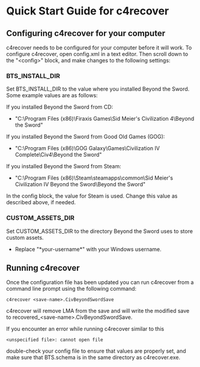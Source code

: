 # Quick Start Guide for c4recover

## Configuring c4recover for your computer

c4recover needs to be configured for your computer before it will work. To configure c4recover, open
config.xml in a text editor. Then scroll down to the "\<config\>" block, and make changes to
the following settings:

### BTS_INSTALL_DIR

Set BTS_INSTALL_DIR to the value where you installed Beyond the Sword. Some example values are as
follows:

If you installed Beyond the Sword from CD:

* "C:\Program Files (x86)\Firaxis Games\Sid Meier's Civilization 4\Beyond the Sword"

If you installed Beyond the Sword from Good Old Games (GOG):

* "C:\Program Files (x86)\GOG Galaxy\Games\Civilization IV Complete\Civ4\Beyond the Sword"

If you installed Beyond the Sword from Steam:

* "C:\Program Files (x86)\Steam\steamapps\common\Sid Meier's Civilization IV Beyond the Sword\Beyond
  the Sword"

In the config block, the value for Steam is used. Change this value as described above, if needed.

### CUSTOM_ASSETS_DIR

Set CUSTOM_ASSETS_DIR to the directory Beyond the Sword uses to store custom assets.

* Replace "\*your-username\*" with your Windows username.

## Running c4recover

Once the configuration file has been updated you can run c4recover from a command line prompt using
the following command:

```
c4recover <save-name>.CivBeyondSwordSave
```
c4recover will remove LMA from the save and will write the modified save to 
recovered_\<save-name\>.CivBeyondSwordSave.

If you encounter an error while running c4recover similar to this
```
<unspecified file>: cannot open file
```
double-check your config file to ensure that values are properly set, and make sure that 
BTS.schema is in the same directory as c4recover.exe.